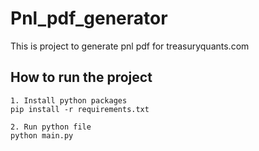 # Pnl_pdf_generator
This is project to generate pnl pdf for treasuryquants.com

## How to run the project
    
    1. Install python packages
    pip install -r requirements.txt

    2. Run python file
    python main.py

